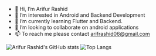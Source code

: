 - 👋 Hi, I’m Arifur Rashid
- 👀 I’m interested in Android and Backend Development
- 🌱 I’m currently learning Flutter and Backend.
- 💞️ I’m looking to collaborate on android applications
- 📫 To reach me please contact arifrashid06@gmail.com

<!---
Arifur05/Arifur05 is a ✨ special ✨ repository because its `README.md` (this file) appears on your GitHub profile.
You can click the Preview link to take a look at your changes.
--->
![Arifur Rashid's GitHub stats](https://github-readme-stats.vercel.app/api?username=Arifur05)
![Top Langs](https://github-readme-stats.vercel.app/api/top-langs/?username=Arifur05&layout=compact)

